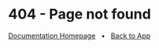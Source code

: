 <!-- This is a page required by the generator, though you are free to customize it -->
# 404 - Page not found

[Documentation Homepage](index.html) &nbsp; &bull; &nbsp; [Back to App](/)

